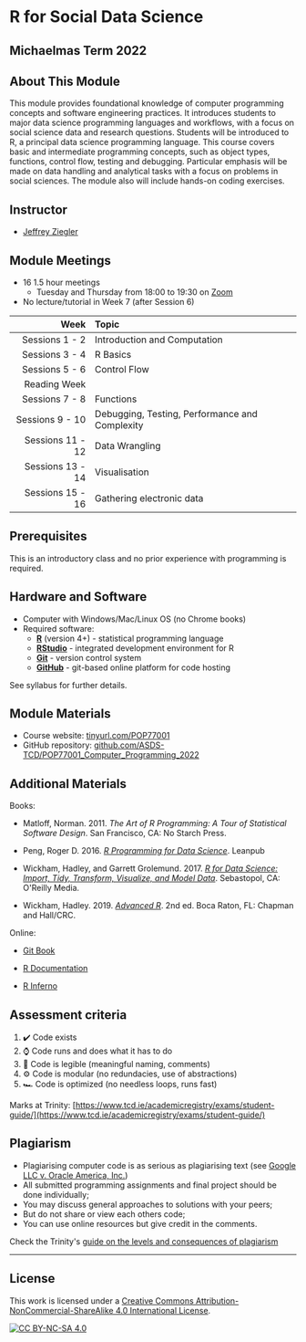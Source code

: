# R for Social Data Science

## Michaelmas Term 2022

## About This Module

This module provides foundational knowledge of computer programming concepts and software engineering practices. It introduces students to major data science programming languages and workflows, with a focus on social science data and research questions. Students will be introduced to R, a principal data science programming language. This course covers basic and intermediate programming concepts, such as object types, functions, control flow, testing and debugging. Particular emphasis will be made on data handling and analytical tasks with a focus on problems in social sciences. The module also will include hands-on coding exercises.

## Instructor

- [Jeffrey Ziegler](mailto:zieglerj@tcd.ie)

## Module Meetings

- 16 1.5 hour meetings
    - Tuesday and Thursday from 18:00 to 19:30 on [Zoom](https://tcd-ie.zoom.us/j/6159065248)
- No lecture/tutorial in Week 7 (after Session 6)

| Week |Topic                                  |
|----:|:------------|
|	Sessions 1 - 2   | Introduction and Computation                   |
| Sessions 3 - 4   | R Basics                                       |
| Sessions 5 - 6   | Control Flow                                   |
| Reading Week     |                                                |
| Sessions 7 - 8   | Functions                                      |
| Sessions 9 - 10  | Debugging, Testing, Performance and Complexity |
| Sessions 11 - 12 | Data Wrangling                                 |
| Sessions 13 - 14 | Visualisation                                  |
| Sessions 15 - 16 | Gathering electronic data                     |

## Prerequisites

This is an introductory class and no prior experience with programming is required.

## Hardware and Software

- Computer with Windows/Mac/Linux OS (no Chrome books)
- Required software:
    - [**R**](https://cran.r-project.org/) (version 4+) - statistical programming language
    - [**RStudio**](https://www.rstudio.com/) - integrated development environment for R
    - [**Git**](https://git-scm.com/) - version control system
    - [**GitHub**](https://github.com/) - git-based online platform for code hosting
   

See syllabus for further details.

## Module Materials

- Course website: [tinyurl.com/POP77001]()
- GitHub repository: [github.com/ASDS-TCD/POP77001_Computer_Programming_2022](https://github.com/ASDS-TCD/POP77001_Computer_Programming_2022)

## Additional Materials

Books:

- Matloff, Norman. 2011. *The Art of R Programming: A Tour of Statistical Software Design*. San Francisco, CA: No Starch Press.

- Peng, Roger D. 2016. [*R Programming for Data Science*](https://leanpub.com/rprogramming). Leanpub

- Wickham, Hadley, and Garrett Grolemund. 2017. [*R for Data Science: Import, Tidy, Transform, Visualize, and Model Data*](http://r4ds.had.co.nz/). Sebastopol, CA: O'Reilly Media.

- Wickham, Hadley. 2019. [*Advanced R*](http://adv-r.had.co.nz/). 2nd ed. Boca Raton, FL: Chapman and Hall/CRC.


Online:

- [Git Book](https://git-scm.com/book/en/v2)

- [R Documentation](https://rdrr.io/)

- [R Inferno](https://www.burns-stat.com/pages/Tutor/R_inferno.pdf)
    
## Assessment criteria

1. ✔️ Code exists
2. ⌚ Code runs and does what it has to do
3. 📜 Code is legible (meaningful naming, comments)
4. ⚙️ Code is modular (no redundacies, use of abstractions)
5. 🏎️ Code is optimized (no needless loops, runs fast)

Marks at Trinity: [https://www.tcd.ie/academicregistry/exams/student-guide/](https://www.tcd.ie/academicregistry/exams/student-guide/)

## Plagiarism

- Plagiarising computer code is as serious as plagiarising text (see [Google LLC v. Oracle America, Inc.](https://en.wikipedia.org/wiki/Google_LLC_v._Oracle_America%2C_Inc.))
- All submitted programming assignments and final project should be done individually;
- You may discuss general approaches to solutions with your peers;
- But do not share or view each others code;
- You can use online resources but give credit in the comments.

Check the Trinity's [guide on the levels and consequences of plagiarism](https://libguides.tcd.ie/plagiarism/levels-and-consequences)

---

## License

This work is licensed under a
[Creative Commons Attribution-NonCommercial-ShareAlike 4.0 International License][cc-by-nc-sa].

[![CC BY-NC-SA 4.0][cc-by-nc-sa-image]][cc-by-nc-sa]

[cc-by-nc-sa]: http://creativecommons.org/licenses/by-nc-sa/4.0/
[cc-by-nc-sa-image]: https://licensebuttons.net/l/by-nc-sa/4.0/88x31.png
[cc-by-nc-sa-shield]: https://img.shields.io/badge/License-CC%20BY--NC--SA%204.0-lightgrey.svg
